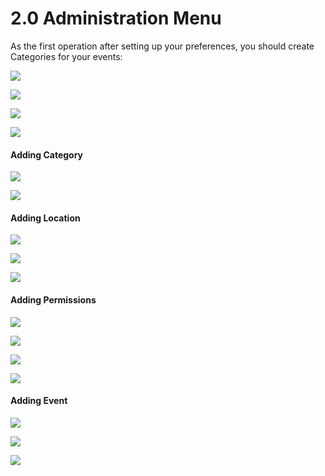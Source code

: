 # 2.0 Administration Menu

As the first operation after setting up your preferences, you should create Categories for your events:

![](/en/assets/admin001.png)

![](/en/assets/admin002.png)



![](/en/assets/admin003.png)




![](/en/assets/admin004.png)


#### Adding Category


![](/en/assets/admin005.png)


![](/en/assets/admin006.png)


#### Adding Location

![](/en/assets/admin007.png)


![](/en/assets/admin008.png)


![](/en/assets/admin009.png)


#### Adding Permissions

![](/en/assets/admin010.png)


![](/en/assets/admin010a.png)

![](/en/assets/admin010b.png)


![](/en/assets/admin010c.png)

#### Adding Event

![](/en/assets/event001.png)


![](/en/assets/event002.png)


![](/en/assets/event003.png)











